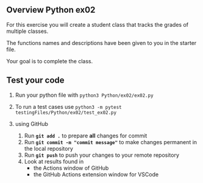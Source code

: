 ## Overview Python ex02
For this exercise you will create a student class that tracks the grades of multiple classes.

The functions names and descriptions have been given to you in the starter file. 

Your goal is to complete the class.

## Test your code
1. Run your python file with `python3 Python/ex02/ex02.py`
2. To run a test cases use `python3 -m pytest testingFiles/Python/ex02/test_ex02.py`

3. using GitHub
    1. Run **`git add .`** to prepare **all** changes for commit
    2. Run **`git commit -m "commit message"`** to make changes permanent in the local repository
    3. Run **`git push`** to push your changes to your remote repository
    4. Look at results found in
        * the Actions window of GitHub
        * the GitHub Actions extension window for VSCode
